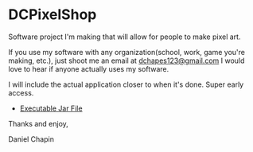 # DCPixelShop
Software project I'm making that will allow for people to make pixel art.

If you use my software with any organization(school, work, game you're making, etc.), just shoot me an email at dchapes123@gmail.com
I would love to hear if anyone actually uses my software.

I will include the actual application closer to when it's done. Super early access.

 - [Executable Jar File](https://www.dropbox.com/s/w69brxj6e72fdq9/DCPixelShop.jar?dl=0)

Thanks and enjoy,

Daniel Chapin
